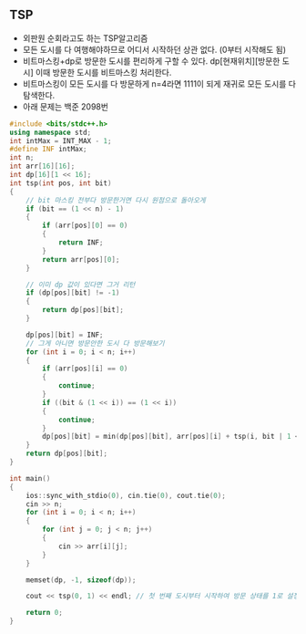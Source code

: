 ## TSP

- 외판원 순회라고도 하는 TSP알고리즘
- 모든 도시를 다 여행해야하므로 어디서 시작하던 상관 없다. (0부터 시작해도 됨)
- 비트마스킹+dp로 방문한 도시를 편리하게 구할 수 있다.
  dp[현재위치][방문한 도시] 이때 방문한 도시를 비트마스킹 처리한다.
- 비트마스킹이 모든 도시를 다 방문하게 n=4라면 1111이 되게 재귀로 모든 도시를 다 탐색한다.
- 아래 문제는 백준 2098번

```cpp
#include <bits/stdc++.h>
using namespace std;
int intMax = INT_MAX - 1;
#define INF intMax;
int n;
int arr[16][16];
int dp[16][1 << 16];
int tsp(int pos, int bit)
{
    // bit 마스킹 전부다 방문한거면 다시 원점으로 돌아오게
    if (bit == (1 << n) - 1)
    {
        if (arr[pos][0] == 0)
        {
            return INF;
        }
        return arr[pos][0];
    }

    // 이미 dp 값이 있다면 그거 리턴
    if (dp[pos][bit] != -1)
    {
        return dp[pos][bit];
    }

    dp[pos][bit] = INF;
    // 그게 아니면 방문안한 도시 다 방문해보기
    for (int i = 0; i < n; i++)
    {
        if (arr[pos][i] == 0)
        {
            continue;
        }
        if ((bit & (1 << i)) == (1 << i))
        {
            continue;
        }
        dp[pos][bit] = min(dp[pos][bit], arr[pos][i] + tsp(i, bit | 1 << i));
    }
    return dp[pos][bit];
}

int main()
{
    ios::sync_with_stdio(0), cin.tie(0), cout.tie(0);
    cin >> n;
    for (int i = 0; i < n; i++)
    {
        for (int j = 0; j < n; j++)
        {
            cin >> arr[i][j];
        }
    }

    memset(dp, -1, sizeof(dp));

    cout << tsp(0, 1) << endl; // 첫 번째 도시부터 시작하여 방문 상태를 1로 설정 (0001)

    return 0;
}

```
